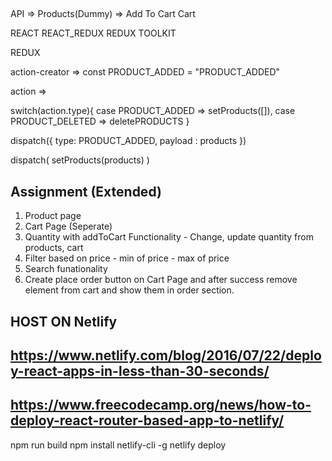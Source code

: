 ##

API => Products(Dummy) => Add To Cart
Cart

REACT REACT_REDUX REDUX TOOLKIT

REDUX

action-creator =>
const PRODUCT_ADDED = "PRODUCT_ADDED"

action =>

switch(action.type){
case PRODUCT_ADDED => setProducts([]),
case PRODUCT_DELETED => deletePRODUCTS
}

dispatch({
type: PRODUCT_ADDED,
payload : products
})

dispatch(
setProducts(products)
)

## Assignment (Extended)

1. Product page
2. Cart Page (Seperate)
3. Quantity with addToCart Functionality - Change, update quantity from products, cart
4. Filter based on price - min of price - max of price
5. Search funationality
6. Create place order button on Cart Page and after success remove element from cart and show them in order section.

## HOST ON Netlify

<!-- npm install -g create-react-app
create-react-app hello-world
cd hello-world -->

## https://www.netlify.com/blog/2016/07/22/deploy-react-apps-in-less-than-30-seconds/

## https://www.freecodecamp.org/news/how-to-deploy-react-router-based-app-to-netlify/

npm run build
npm install netlify-cli -g
netlify deploy
